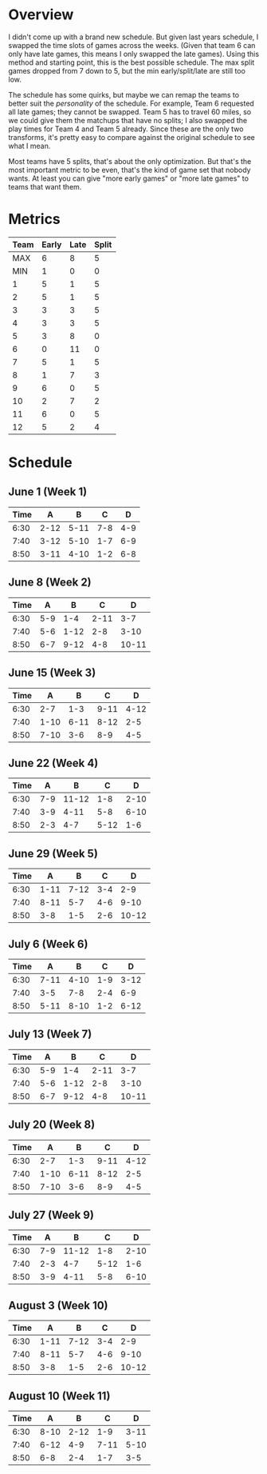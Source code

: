 # Overview

I didn't come up with a brand new schedule.
But given last years schedule, I swapped the time slots of games across the weeks. (Given that team 6 can only have late games, this means I only swapped the late games). Using this method and starting point, this is the best possible schedule. The max split games dropped from 7 down to 5, but the min early/split/late are still too low.

The schedule has some quirks, but maybe we can remap the teams to better suit the _personality_ of the schedule. For example, Team 6 requested all late games; they cannot be swapped. Team 5 has to travel 60 miles, so we could give them the matchups that have no splits; I also swapped the play times for Team 4 and Team 5 already. Since these are the only two transforms, it's pretty easy to compare against the original schedule to see what I mean.

Most teams have 5 splits, that's about the only optimization. But that's the most important metric to be even, that's the kind of game set that nobody wants. At least you can give "more early games" or "more late games" to teams that want them.

# Metrics

| Team  | Early | Late  | Split |
|-------|-------|-------|-------|
|  MAX  |    6  |    8  |    5  |
|  MIN  |    1  |    0  |    0  |
|    1  |    5  |    1  |    5  |
|    2  |    5  |    1  |    5  |
|    3  |    3  |    3  |    5  |
|    4  |    3  |    3  |    5  |
|    5  |    3  |    8  |    0  |
|    6  |    0  |   11  |    0  |
|    7  |    5  |    1  |    5  |
|    8  |    1  |    7  |    3  |
|    9  |    6  |    0  |    5  |
|   10  |    2  |    7  |    2  |
|   11  |    6  |    0  |    5  |
|   12  |    5  |    2  |    4  |

# Schedule

## June 1 (Week 1)

| Time |   A   |   B   |   C   |   D   |
|------|-------|-------|-------|-------|
| 6:30 |  2-12 |  5-11 |  7-8  |  4-9  |
| 7:40 |  3-12 |  5-10 |  1-7  |  6-9  |
| 8:50 |  3-11 |  4-10 |  1-2  |  6-8  |

## June 8 (Week 2)

| Time |   A   |   B   |   C   |   D   |
|------|-------|-------|-------|-------|
| 6:30 |  5-9  |  1-4  |  2-11 |  3-7  |
| 7:40 |  5-6  |  1-12 |  2-8  |  3-10 |
| 8:50 |  6-7  |  9-12 |  4-8  | 10-11 |

## June 15 (Week 3)

| Time |   A   |   B   |   C   |   D   |
|------|-------|-------|-------|-------|
| 6:30 |  2-7  |  1-3  |  9-11 |  4-12 |
| 7:40 |  1-10 |  6-11 |  8-12 |  2-5  |
| 8:50 |  7-10 |  3-6  |  8-9  |  4-5  |

## June 22 (Week 4)

| Time |   A   |   B   |   C   |   D   |
|------|-------|-------|-------|-------|
| 6:30 |  7-9  | 11-12 |  1-8  |  2-10 |
| 7:40 |  3-9  |  4-11 |  5-8  |  6-10 |
| 8:50 |  2-3  |  4-7  |  5-12 |  1-6  |

## June 29 (Week 5)

| Time |   A   |   B   |   C   |   D   |
|------|-------|-------|-------|-------|
| 6:30 |  1-11 |  7-12 |  3-4  |  2-9  |
| 7:40 |  8-11 |  5-7  |  4-6  |  9-10 |
| 8:50 |  3-8  |  1-5  |  2-6  | 10-12 |

## July 6 (Week 6)

| Time |   A   |   B   |   C   |   D   |
|------|-------|-------|-------|-------|
| 6:30 |  7-11 |  4-10 |  1-9  |  3-12 |
| 7:40 |  3-5  |  7-8  |  2-4  |  6-9  |
| 8:50 |  5-11 |  8-10 |  1-2  |  6-12 |

## July 13 (Week 7)

| Time |   A   |   B   |   C   |   D   |
|------|-------|-------|-------|-------|
| 6:30 |  5-9  |  1-4  |  2-11 |  3-7  |
| 7:40 |  5-6  |  1-12 |  2-8  |  3-10 |
| 8:50 |  6-7  |  9-12 |  4-8  | 10-11 |

## July 20 (Week 8)

| Time |   A   |   B   |   C   |   D   |
|------|-------|-------|-------|-------|
| 6:30 |  2-7  |  1-3  |  9-11 |  4-12 |
| 7:40 |  1-10 |  6-11 |  8-12 |  2-5  |
| 8:50 |  7-10 |  3-6  |  8-9  |  4-5  |

## July 27 (Week 9)

| Time |   A   |   B   |   C   |   D   |
|------|-------|-------|-------|-------|
| 6:30 |  7-9  | 11-12 |  1-8  |  2-10 |
| 7:40 |  2-3  |  4-7  |  5-12 |  1-6  |
| 8:50 |  3-9  |  4-11 |  5-8  |  6-10 |

## August 3 (Week 10)

| Time |   A   |   B   |   C   |   D   |
|------|-------|-------|-------|-------|
| 6:30 |  1-11 |  7-12 |  3-4  |  2-9  |
| 7:40 |  8-11 |  5-7  |  4-6  |  9-10 |
| 8:50 |  3-8  |  1-5  |  2-6  | 10-12 |

## August 10 (Week 11)

| Time |   A   |   B   |   C   |   D   |
|------|-------|-------|-------|-------|
| 6:30 |  8-10 |  2-12 |  1-9  |  3-11 |
| 7:40 |  6-12 |  4-9  |  7-11 |  5-10 |
| 8:50 |  6-8  |  2-4  |  1-7  |  3-5  |
